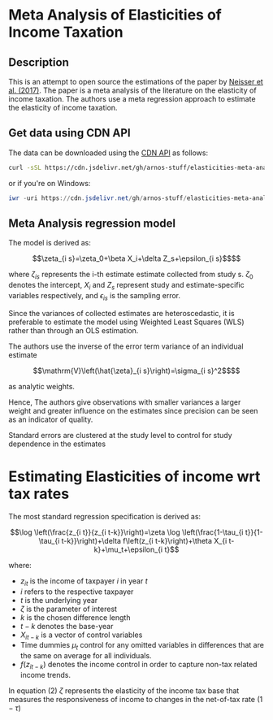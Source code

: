 # Meta Analysis of Elasticities of Income Taxation

## Description

This is an attempt to open source the estimations of the paper by [Neisser et al. (2017)](https://www.econstor.eu/handle/10419/168333). The paper is a meta analysis of the literature on the elasticity of income taxation. The authors use a meta regression approach to estimate the elasticity of income taxation.

## Get data using CDN API

The data can be downloaded using the [CDN API](https://github.com/jsdelivr/jsdelivr) as follows:

```bash
curl -sSL https://cdn.jsdelivr.net/gh/arnos-stuff/elasticities-meta-analysis@latest/elasticities-parsed.csv > elasticities.csv
```

or if you're on Windows:

```powershell
iwr -uri https://cdn.jsdelivr.net/gh/arnos-stuff/elasticities-meta-analysis@latest/elasticities-parsed.csv -OutFile elasticities.csv
```

## Meta Analysis regression model

The model is derived as:

```math
\zeta_{i s}=\zeta_0+\beta X_i+\delta Z_s+\epsilon_{i s}$$
```

where $\zeta_{i s}$ represents the i-th estimate estimate collected from study s. $\zeta_0$ denotes the intercept, $X_i$ and $Z_s$ represent study and estimate-specific variables respectively, and $\epsilon_{i s}$ is the sampling error.

Since the variances of collected estimates are heteroscedastic, it is preferable to estimate the model using Weighted Least Squares (WLS) rather than through an OLS estimation.  

The authors use the inverse of the error term variance of an individual estimate

```math
\mathrm{V}\left(\hat{\zeta}_{i s}\right)=\sigma_{i s}^2$$
```

as analytic weights.  

Hence, The authors give observations with smaller variances a larger weight and greater influence on the estimates since precision can be seen as an indicator of quality.  

Standard errors are clustered at the study level to control for study dependence in the estimates

# Estimating Elasticities of income wrt tax rates

The most standard regression specification is derived as:

```math
\log \left(\frac{z_{i t}}{z_{i t-k}}\right)=\zeta \log \left(\frac{1-\tau_{i t}}{1-\tau_{i t-k}}\right)+\delta f\left(z_{i t-k}\right)+\theta X_{i t-k}+\mu_t+\epsilon_{i t}
```

where:

* $z_{i t}$ is the income of taxpayer $i$ in year $t$
* $i$ refers to the respective taxpayer
* $t$ is the underlying year
* $\zeta$ is the parameter of interest
* $k$ is the chosen difference length
* $t-k$ denotes the base-year
* $X_{i t-k}$ is a vector of control variables
* Time dummies $\mu_t$ control for any omitted variables in differences that are the same on average for all individuals.
* $f\left(z_{i t-k}\right)$ denotes the income control in order to capture non-tax related income trends.

In equation (2) $\zeta$ represents the elasticity of the income tax base that measures the responsiveness of income to changes in the net-of-tax rate $(1-\tau)$
